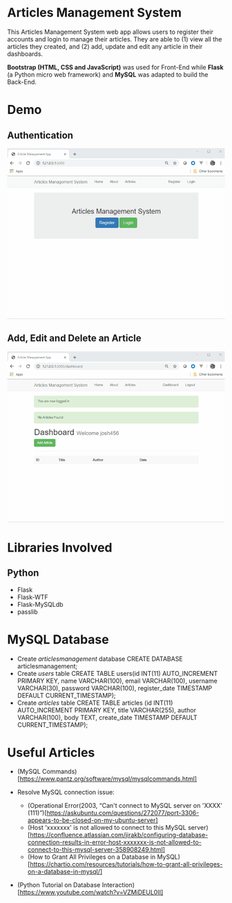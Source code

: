 # Articles Management System 
This Articles Management System web app allows users to register their accounts and login to manage their articles. They are able to (1) view all the articles they created, and (2) add, update and edit any article in their dashboards. 

**Bootstrap (HTML, CSS and JavaScript)** was used for Front-End while **Flask** (a Python micro web framework) and **MySQL** was adapted to build the Back-End.

# Demo

## Authentication

![Authentication Demo](/ArticleManagementGif/Authentication.gif)


## Add, Edit and Delete an Article

![Add_Edit_Delete_Demo](/ArticleManagementGif/Add-Edit-Delete.gif)


# Libraries Involved
## Python
- Flask
- Flask-WTF
- Flask-MySQLdb
- passlib

# MySQL Database
- Create *articlesmanagement* database
CREATE DATABASE articlesmanagement;
- Create *users* table
CREATE TABLE users(id INT(11) AUTO_INCREMENT PRIMARY KEY, name VARCHAR(100), email VARCHAR(100), username VARCHAR(30), password VARCHAR(100), register_date TIMESTAMP DEFAULT CURRENT_TIMESTAMP);
- Create *articles* table
CREATE TABLE articles (id INT(11) AUTO_INCREMENT PRIMARY KEY, title VARCHAR(255), author VARCHAR(100), body TEXT, create_date TIMESTAMP DEFAULT CURRENT_TIMESTAMP);

# Useful Articles
- (MySQL Commands)[https://www.pantz.org/software/mysql/mysqlcommands.html]
- Resolve MySQL connection issue:
    - (Operational Error(2003, “Can't connect to MySQL server on 'XXXX' (111)”)[https://askubuntu.com/questions/272077/port-3306-appears-to-be-closed-on-my-ubuntu-server]
    - (Host 'xxxxxxx' is not allowed to connect to this MySQL server)[https://confluence.atlassian.com/jirakb/configuring-database-connection-results-in-error-host-xxxxxxx-is-not-allowed-to-connect-to-this-mysql-server-358908249.html]
    - (How to Grant All Privileges on a Database in MySQL)[https://chartio.com/resources/tutorials/how-to-grant-all-privileges-on-a-database-in-mysql/]

- (Python Tutorial on Database Interaction)[https://www.youtube.com/watch?v=VZMiDEUL0II]
